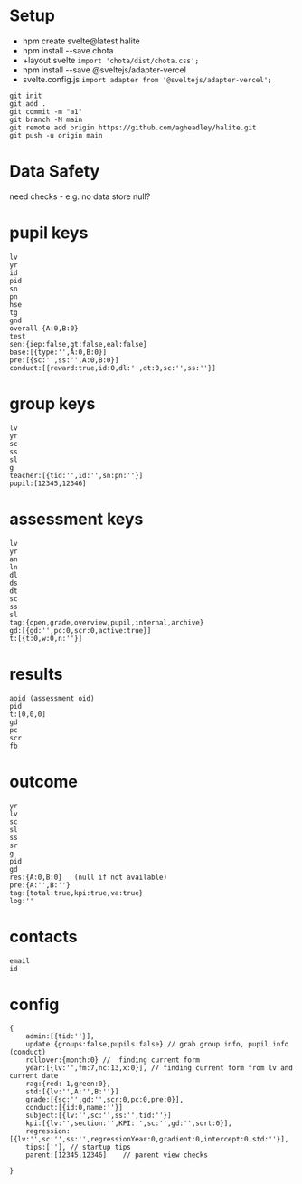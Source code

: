 # Setup

- npm create svelte@latest halite
- npm install --save chota
- +layout.svelte ``` import 'chota/dist/chota.css'; ```
- npm install --save @sveltejs/adapter-vercel
- svelte.config.js ``` import adapter from '@sveltejs/adapter-vercel'; ```

```
git init
git add .
git commit -m "a1"
git branch -M main
git remote add origin https://github.com/agheadley/halite.git
git push -u origin main
```


# Data Safety
need checks - e.g. no data store null?

# pupil keys
```
lv
yr
id 
pid 
sn 
pn 
hse 
tg 
gnd 
overall {A:0,B:0} 
test
sen:{iep:false,gt:false,eal:false} 
base:[{type:'',A:0,B:0}] 
pre:[{sc:'',ss:'',A:0,B:0}]
conduct:[{reward:true,id:0,dl:'',dt:0,sc:'',ss:''}]
```
# group keys
```
lv
yr
sc
ss
sl
g
teacher:[{tid:'',id:'',sn:pn:''}]
pupil:[12345,12346]
```

# assessment keys
```
lv
yr
an
ln
dl 
ds
dt
sc
ss
sl
tag:{open,grade,overview,pupil,internal,archive}
gd:[{gd:'',pc:0,scr:0,active:true}]
t:[{t:0,w:0,n:''}]
```
# results
```
aoid (assessment oid)
pid
t:[0,0,0]
gd
pc
scr
fb
```

# outcome
```
yr
lv
sc
sl
ss
sr
g
pid
gd
res:{A:0,B:0}   (null if not available)
pre:{A:'',B:''}
tag:{total:true,kpi:true,va:true}
log:''
```

# contacts
```
email
id
```
# config
```
{
    admin:[{tid:''}],
    update:{groups:false,pupils:false} // grab group info, pupil info (conduct)
    rollover:{month:0} //  finding current form
    year:[{lv:'',fm:7,nc:13,x:0}], // finding current form from lv and current date
    rag:{red:-1,green:0},
    std:[{lv:'',A:'',B:''}]
    grade:[{sc:'',gd:'',scr:0,pc:0,pre:0}],
    conduct:[{id:0,name:''}]
    subject:[{lv:'',sc:'',ss:'',tid:''}]
    kpi:[{lv:'',section:'',KPI:'',sc:'',gd:'',sort:0}],
    regression:[{lv:'',sc:'',ss:'',regressionYear:0,gradient:0,intercept:0,std:''}],
    tips:[''], // startup tips
    parent:[12345,12346]    // parent view checks

}
```